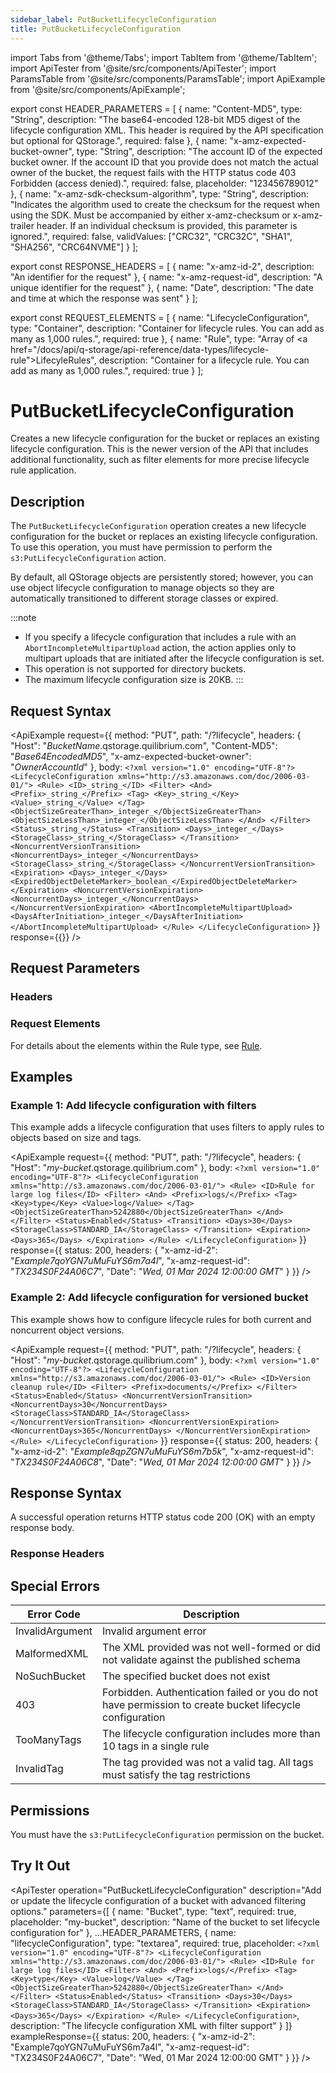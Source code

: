 ```yaml
---
sidebar_label: PutBucketLifecycleConfiguration
title: PutBucketLifecycleConfiguration
---
```


import Tabs from '@theme/Tabs';
import TabItem from '@theme/TabItem';
import ApiTester from '@site/src/components/ApiTester';
import ParamsTable from '@site/src/components/ParamsTable';
import ApiExample from '@site/src/components/ApiExample';

export const HEADER_PARAMETERS = [
  {
    name: "Content-MD5",
    type: "String",
    description: "The base64-encoded 128-bit MD5 digest of the lifecycle configuration XML. This header is required by the API specification but optional for QStorage.",
    required: false
  },
  {
    name: "x-amz-expected-bucket-owner",
    type: "String",
    description: "The account ID of the expected bucket owner. If the account ID that you provide does not match the actual owner of the bucket, the request fails with the HTTP status code 403 Forbidden (access denied).",
    required: false,
    placeholder: "123456789012"
  },
  {
    name: "x-amz-sdk-checksum-algorithm",
    type: "String",
    description: "Indicates the algorithm used to create the checksum for the request when using the SDK. Must be accompanied by either x-amz-checksum or x-amz-trailer header. If an individual checksum is provided, this parameter is ignored.",
    required: false,
    validValues: ["CRC32", "CRC32C", "SHA1", "SHA256", "CRC64NVME"]
  }
];

export const RESPONSE_HEADERS = [
  {
    name: "x-amz-id-2",
    description: "An identifier for the request"
  },
  {
    name: "x-amz-request-id",
    description: "A unique identifier for the request"
  },
  {
    name: "Date",
    description: "The date and time at which the response was sent"
  }
];

export const REQUEST_ELEMENTS = [
  {
    name: "LifecycleConfiguration",
    type: "Container",
    description: "Container for lifecycle rules. You can add as many as 1,000 rules.",
    required: true
  },
  {
    name: "Rule",
    type: "Array of <a href=\"/docs/api/q-storage/api-reference/data-types/lifecycle-rule\">LifecyleRule</a>s",
    description: "Container for a lifecycle rule. You can add as many as 1,000 rules.",
    required: true
  }
];

# PutBucketLifecycleConfiguration

Creates a new lifecycle configuration for the bucket or replaces an existing lifecycle configuration. This is the newer version of the API that includes additional functionality, such as filter elements for more precise lifecycle rule application.

## Description

The `PutBucketLifecycleConfiguration` operation creates a new lifecycle configuration for the bucket or replaces an existing lifecycle configuration. To use this operation, you must have permission to perform the `s3:PutLifecycleConfiguration` action.

By default, all QStorage objects are persistently stored; however, you can use object lifecycle configuration to manage objects so they are automatically transitioned to different storage classes or expired.

:::note
- If you specify a lifecycle configuration that includes a rule with an `AbortIncompleteMultipartUpload` action, the action applies only to multipart uploads that are initiated after the lifecycle configuration is set.
- This operation is not supported for directory buckets.
- The maximum lifecycle configuration size is 20KB.
:::

## Request Syntax

<ApiExample
  request={{
    method: "PUT",
    path: "/?lifecycle",
    headers: {
      "Host": "_BucketName_.qstorage.quilibrium.com",
      "Content-MD5": "_Base64EncodedMD5_",
      "x-amz-expected-bucket-owner": "_OwnerAccountId_"
    },
    body: `<?xml version="1.0" encoding="UTF-8"?>
<LifecycleConfiguration xmlns="http://s3.amazonaws.com/doc/2006-03-01/">
   <Rule>
      <ID>_string_</ID>
      <Filter>
         <And>
            <Prefix>_string_</Prefix>
            <Tag>
               <Key>_string_</Key>
               <Value>_string_</Value>
            </Tag>
            <ObjectSizeGreaterThan>_integer_</ObjectSizeGreaterThan>
            <ObjectSizeLessThan>_integer_</ObjectSizeLessThan>
         </And>
      </Filter>
      <Status>_string_</Status>
      <Transition>
         <Days>_integer_</Days>
         <StorageClass>_string_</StorageClass>
      </Transition>
      <NoncurrentVersionTransition>
         <NoncurrentDays>_integer_</NoncurrentDays>
         <StorageClass>_string_</StorageClass>
      </NoncurrentVersionTransition>
      <Expiration>
         <Days>_integer_</Days>
         <ExpiredObjectDeleteMarker>_boolean_</ExpiredObjectDeleteMarker>
      </Expiration>
      <NoncurrentVersionExpiration>
         <NoncurrentDays>_integer_</NoncurrentDays>
      </NoncurrentVersionExpiration>
      <AbortIncompleteMultipartUpload>
         <DaysAfterInitiation>_integer_</DaysAfterInitiation>
      </AbortIncompleteMultipartUpload>
   </Rule>
</LifecycleConfiguration>`
  }}
  response={{}}
/>

## Request Parameters

### Headers

<ParamsTable parameters={HEADER_PARAMETERS} type="request" />

### Request Elements

<ParamsTable parameters={REQUEST_ELEMENTS} type="request" />

For details about the elements within the Rule type, see <a href="/docs/api/q-storage/data-types/rule">Rule</a>.

## Examples

### Example 1: Add lifecycle configuration with filters

This example adds a lifecycle configuration that uses filters to apply rules to objects based on size and tags.

<ApiExample
  request={{
    method: "PUT",
    path: "/?lifecycle",
    headers: {
      "Host": "_my-bucket_.qstorage.quilibrium.com"
    },
    body: `<?xml version="1.0" encoding="UTF-8"?>
<LifecycleConfiguration xmlns="http://s3.amazonaws.com/doc/2006-03-01/">
   <Rule>
      <ID>Rule for large log files</ID>
      <Filter>
         <And>
            <Prefix>logs/</Prefix>
            <Tag>
               <Key>type</Key>
               <Value>log</Value>
            </Tag>
            <ObjectSizeGreaterThan>5242880</ObjectSizeGreaterThan>
         </And>
      </Filter>
      <Status>Enabled</Status>
      <Transition>
         <Days>30</Days>
         <StorageClass>STANDARD_IA</StorageClass>
      </Transition>
      <Expiration>
         <Days>365</Days>
      </Expiration>
   </Rule>
</LifecycleConfiguration>`
  }}
  response={{
    status: 200,
    headers: {
      "x-amz-id-2": "_Example7qoYGN7uMuFuYS6m7a4l_",
      "x-amz-request-id": "_TX234S0F24A06C7_",
      "Date": "_Wed, 01 Mar 2024 12:00:00 GMT_"
    }
  }}
/>

### Example 2: Add lifecycle configuration for versioned bucket

This example shows how to configure lifecycle rules for both current and noncurrent object versions.

<ApiExample
  request={{
    method: "PUT",
    path: "/?lifecycle",
    headers: {
      "Host": "_my-bucket_.qstorage.quilibrium.com"
    },
    body: `<?xml version="1.0" encoding="UTF-8"?>
<LifecycleConfiguration xmlns="http://s3.amazonaws.com/doc/2006-03-01/">
   <Rule>
      <ID>Version cleanup rule</ID>
      <Filter>
         <Prefix>documents/</Prefix>
      </Filter>
      <Status>Enabled</Status>
      <NoncurrentVersionTransition>
         <NoncurrentDays>30</NoncurrentDays>
         <StorageClass>STANDARD_IA</StorageClass>
      </NoncurrentVersionTransition>
      <NoncurrentVersionExpiration>
         <NoncurrentDays>365</NoncurrentDays>
      </NoncurrentVersionExpiration>
   </Rule>
</LifecycleConfiguration>`
  }}
  response={{
    status: 200,
    headers: {
      "x-amz-id-2": "_Example8qpZGN7uMuFuYS6m7b5k_",
      "x-amz-request-id": "_TX234S0F24A06C8_",
      "Date": "_Wed, 01 Mar 2024 12:00:00 GMT_"
    }
  }}
/>

## Response Syntax

A successful operation returns HTTP status code 200 (OK) with an empty response body.

### Response Headers

<ParamsTable parameters={RESPONSE_HEADERS} type="response" />

## Special Errors

| Error Code | Description |
|------------|-------------|
| InvalidArgument | Invalid argument error |
| MalformedXML | The XML provided was not well-formed or did not validate against the published schema |
| NoSuchBucket | The specified bucket does not exist |
| 403 | Forbidden. Authentication failed or you do not have permission to create bucket lifecycle configuration |
| TooManyTags | The lifecycle configuration includes more than 10 tags in a single rule |
| InvalidTag | The tag provided was not a valid tag. All tags must satisfy the tag restrictions |

## Permissions

You must have the `s3:PutLifecycleConfiguration` permission on the bucket.

## Try It Out

<ApiTester
  operation="PutBucketLifecycleConfiguration"
  description="Add or update the lifecycle configuration of a bucket with advanced filtering options."
  parameters={[
    {
      name: "Bucket",
      type: "text",
      required: true,
      placeholder: "my-bucket",
      description: "Name of the bucket to set lifecycle configuration for"
    },
    ...HEADER_PARAMETERS,
    {
      name: "lifecycleConfiguration",
      type: "textarea",
      required: true,
      placeholder: `<?xml version="1.0" encoding="UTF-8"?>
<LifecycleConfiguration xmlns="http://s3.amazonaws.com/doc/2006-03-01/">
   <Rule>
      <ID>Rule for large log files</ID>
      <Filter>
         <And>
            <Prefix>logs/</Prefix>
            <Tag>
               <Key>type</Key>
               <Value>log</Value>
            </Tag>
            <ObjectSizeGreaterThan>5242880</ObjectSizeGreaterThan>
         </And>
      </Filter>
      <Status>Enabled</Status>
      <Transition>
         <Days>30</Days>
         <StorageClass>STANDARD_IA</StorageClass>
      </Transition>
      <Expiration>
         <Days>365</Days>
      </Expiration>
   </Rule>
</LifecycleConfiguration>`,
      description: "The lifecycle configuration XML with filter support"
    }
  ]}
  exampleResponse={{
    status: 200,
    headers: {
      "x-amz-id-2": "Example7qoYGN7uMuFuYS6m7a4l",
      "x-amz-request-id": "TX234S0F24A06C7",
      "Date": "Wed, 01 Mar 2024 12:00:00 GMT"
    }
  }}
/> 